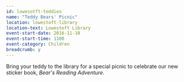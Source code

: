 ```yaml
---
id: lowesotft-teddies
name: "Teddy Bears' Picnic"
location: lowestoft-library
location-text: Lowestoft Library
event-start-date: 2016-11-10
event-start-time: 1100
event-category: Children
breadcrumb: y
---
```

Bring your teddy to the library for a special picnic to celebrate our new sticker book, <cite>Bear's Reading Adventure</cite>.

